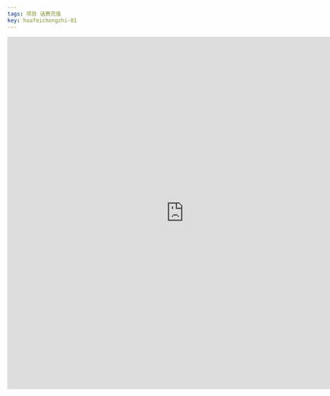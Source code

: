 ```yaml
---
tags: 项目 话费充值
key: huafeichongzhi-01
---
```


<iframe id="embed_dom"
name="embed_dom" 
frameborder="0" 
style="display:block; 
width:800px; 
height:800px;" 
src="https://www.processon.com/embed/6683ae1e05675d325a8bc390?cid=6683ae1e05675d325a8bc393">
</iframe>